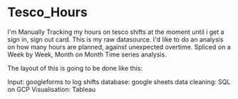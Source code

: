 # Tesco_Hours
I'm Manually Tracking my hours on tesco shifts at the moment until i get a sign in, sign out card. This is my raw datasource. I'd like to do an analysis on how many hours are planned, against unexpected overtime. Spliced on a Week by Week, Month on Month Time series analysis. 

The layout of this is going to be done like this: 

Input: googleforms to log shifts
database: google sheets 
data cleaning: SQL on GCP
Visualisation: Tableau
